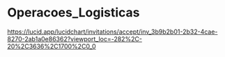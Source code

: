 # Operacoes_Logisticas

https://lucid.app/lucidchart/invitations/accept/inv_3b9b2b01-2b32-4cae-8270-2ab1a0e86362?viewport_loc=-282%2C-20%2C3636%2C1700%2C0_0
